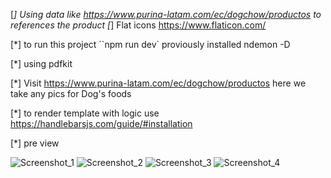 [*] Using data like https://www.purina-latam.com/ec/dogchow/productos to references the product
[*] Flat icons https://www.flaticon.com/





[*] to run this project ``npm run dev` proviously installed ndemon -D


[*] using pdfkit


[*] Visit https://www.purina-latam.com/ec/dogchow/productos
here we take any pics for Dog's foods


[*] to render template with logic use  https://handlebarsjs.com/guide/#installation


[*] pre view

![Screenshot_1](https://user-images.githubusercontent.com/47924579/84439418-c5184880-abfd-11ea-8443-e040bb3885e6.png)
![Screenshot_2](https://user-images.githubusercontent.com/47924579/84439421-c5b0df00-abfd-11ea-8879-30e34fc9c2f8.png)
![Screenshot_3](https://user-images.githubusercontent.com/47924579/84439423-c6e20c00-abfd-11ea-86bb-f8514da14861.png)
![Screenshot_4](https://user-images.githubusercontent.com/47924579/84439426-c8133900-abfd-11ea-9dbf-e32d24d05d8e.png)
